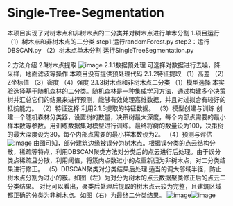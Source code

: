# Single-Tree-Segmentation
本项目实现了对树木点和非树木点的二分类并对树木点进行单木分割
1.项目运行
（1）树木点和非树木点的二分类
step1:运行randomForest.py
step2：运行DBSCAN.py
（2）树木点单木分割
运行SingleTreeSegmentation.py

2.方法介绍
2.1树木点提取
![image](https://github.com/user-attachments/assets/a5629963-a558-4ae3-8869-bc97c957a358)
2.1.1数据预处理
可选择对数据进行去噪，降采样，地面滤波等操作
本项目没有提供预处理代码
2.1.2特征提取
（1）高差
（2）Z坐标值
（3）密度
（4）强度
2.1.3树木点和非树木点二分类
（1）模型选择
本实验选择基于随机森林的二分类。随机森林是一种集成学习方法，通过构建多个决策树并汇总它们的结果来进行预测，能够有效处理高维数据，并且对过拟合有较好的抵抗能力。
（2）特征选择
利用2.1.3提取的特征数据。
（3）模型创建与训练
创建一个随机森林分类器，设置树的数量，决策树最大深度，每个内部点需要的最小样本数等参数。用训练数据集对模型进行训练。最终将树的数量设为100，决策树的最大深度设为30，每个内部点需要的最小样本数设为2。
（4）预测与评估
![image](https://github.com/user-attachments/assets/d6cc4a92-4336-4e8c-b02c-52cace83e981)
由图可知，部分建筑边缘被误分为树木点。根据误分类的点云结构分散，稀疏等特点，利用DBSCAN聚类方法对分类后的点云进行后处理。由于误分类点稀疏且分散，利用阈值，将簇内点数过小的点重新归为非树木点，对二分类结果进行修正。
（5）DBSCAN聚类对分类结果后处理
适当的调大邻域半径，防止树木点分割为过小的簇。如图（左）为对分为树木的点云数据聚类修正后的点云二分类结果。
对比可以看出，聚类后处理后提取的树木点云较为完整，且建筑区域都正确的分类为非树木点。如图（右）为最终二分类结果。
![image](https://github.com/user-attachments/assets/7a75c77b-afe0-4ea8-9b71-f0c11f3d7ad8)![image](https://github.com/user-attachments/assets/aefd0ac4-2ca3-47d4-aa04-679b76aace18)


